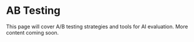 # AB Testing

This page will cover A/B testing strategies and tools for AI evaluation. More content coming soon. 